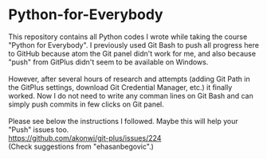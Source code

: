 # Python-for-Everybody
This repository contains all Python codes I wrote while taking the course  "Python for Everybody". I previously used Git Bash to push all progress here to GitHub because atom the Git panel didn't work for me, and also because "push" from GitPlus didn't seem to be available on Windows. </br></br>However, after several hours of research and attempts (adding Git Path in the GitPlus settings, download Git Credential Manager, etc.) it finally worked. Now I do not need to write any comman lines on Git Bash and can simply push commits in few clicks on Git panel.</br>
</br>
Please see below the instructions I followed. Maybe this will help your "Push" issues too. </br>
https://github.com/akonwi/git-plus/issues/224
</br>(Check suggestions from  "ehasanbegovic".)
